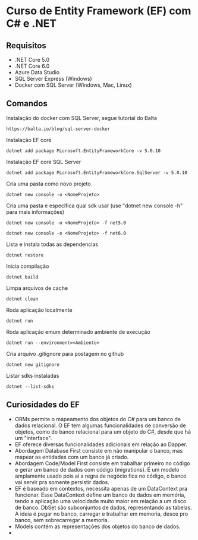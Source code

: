 # Curso de Entity Framework (EF) com C# e .NET

## Requisitos
 - .NET Core 5.0
 - .NET Core 6.0
 - Azure Data Studio
 - SQL Server Express (Windows)
 - Docker com SQL Server (Windows, Mac, Linux)

## Comandos
Instalação do docker com SQL Server, segue tutorial do Balta
```
https://balta.io/blog/sql-server-docker
```

Instalação EF core
```
dotnet add package Microsoft.EntityFrameworkCore -v 5.0.10
```

Instalação EF core SQL Server
```
dotnet add package Microsoft.EntityFrameworkCore.SqlServer -v 5.0.10
```

Cria uma pasta como novo projeto
```
dotnet new console -o <NomeProjeto>
```

Cria uma pasta e especifica qual sdk usar (use "dotnet new console -h" para mais informações)
```
dotnet new console -o <NomeProjeto> -f net5.0
```
```
dotnet new console -o <NomeProjeto> -f net6.0
```


Lista e instala todas as dependencias
```
dotnet restore
```


Inicia compilação
```
dotnet build
```


Limpa arquivos de cache
```
dotnet clean
```


Roda aplicação localmente
```
dotnet run   
```


Roda aplicação emum determinado ambiente de execução
```
dotnet run --environment=<Ambiente>
```


Cria arquivo .gitignore para postagem no github
```
dotnet new gitignore
```

Listar sdks instaladas
```
dotnet --list-sdks
```


## Curiosidades do EF
 - ORMs permite o mapeamento dos objetos do C# para um banco de dados relacional. O EF tem algumas funcionalidades de conversão de objetos, como do banco relacional para um objeto do C#, desde que há um "interface".
 - EF oferece diversas funcionalidades adicionais em relação ao Dapper.
 - Abordagem Database First consiste em não manipular o banco, mas mapear as entidades com um banco já criado.
 - Abordagem Code/Model First consiste em trabalhar primeiro no código e gerar um banco de dados com código (migrations). É um modelo amplamente usado pois aí a regra de negócio fica no código, o banco vai servir pra somente persistir dados.
 - EF é baseado em contextos, necessita apenas de um DataContext pra funcionar. Esse DataContext define um banco de dados em memória, tendo a aplicação uma velocidade muito maior em relação a um disco de banco. DbSet são subconjuntos de dados, representando as tabelas. A ideia é pegar no banco, carregar e trabalhar em memoria, desce pro banco, sem sobrecarregar a memoria.
 - Models contém as representações dos objetos do banco de dados.
 - 

